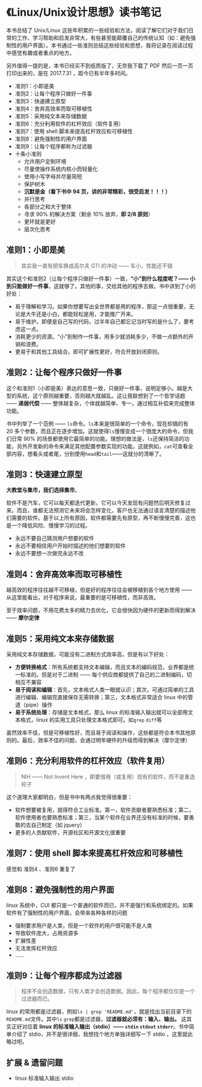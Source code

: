 # 《Linux/Unix设计思想》读书笔记

本书总结了 Unix/Linux 这些年积累的一些经验和方法，阅读了解它们对于我们日常的工作、学习帮助和启发非常大，有些甚至能颠覆自己的传统认知（如：避免强制性的用户界面）。本书通过一些准则总结这些经验和思想，我将记录在阅读过程中感觉有趣或者重点的地方。

另外值得一提的是，本书已经买不到纸质版了，无奈我下载了 PDF 然后一页一页打印出来的，是在 2017.7.31 ，距今已有半年多时间。

- 准则1：小即是美
- 准则2：让每个程序只做好一件事
- 准则3：快速建立原型
- 准则4：舍弃高效率而取可移植性
- 准则5：采用纯文本来存储数据
- 准则6：充分利用软件的杠杆效应（软件复用）
- 准则7：使用 shell 脚本来提高杠杆效应和可移植性
- 准则8：避免强制性的用户界面
- 准则9：让每个程序都称为过滤器
- 十条小准则
    - 允许用户定制环境
    - 尽量使操作系统内核小而轻量化
    - 使用小写字母并尽量简短
    - 保护树木
    - **沉默是金（看下书中 94 页，讲的非常精彩，很受启发！！！）**
    - 并行思考
    - 各部分之和大于整体
    - 寻求 90% 的解决方案（剩余 10% 放弃，**即 2/8 原则**）
    - 更坏就是更好
    - 层次化思考

## 准则1：小即是美

> 其实我一直有把车换成高尔夫 GTI 的冲动 —— 车小，性能还不错

其实这个和准则2（让每个程序只做好一件事）一致，**“小”到什么程度呢？—— 小到只能做好一件事**，这就够了。其他的事，交给其他的程序去做。书中讲到了小的好处：

- 易于理解和学习。如果你想要写出全世界都是用的程序，那这一点很重要，无论是大牛还是小白，都能轻松是用，才能推广开来。
- 易于维护。即便是自己写的代码，过半年自己都忘记当时写的是什么了，要考虑这一点。
- 消耗更少的资源。“小”到制作一件事，用多少就消耗多少，不做一点额外的开销和浪费。
- 更易于和其他工具结合。即可扩展性更好，符合开放封闭原则。

## 准则2：让每个程序只做好一件事

这个和准则1（小即是美）表达的意思一致，只做好一件事，说明足够小。越是大型的系统，这个原则越重要，否则越大就越乱。这让我联想到了一个哲学话题 —— **递弱代偿** —— 整体越复杂，个体就越简单、专一，通过相互补偿来完成整体功能。

书中列举了一个范例 —— `ls`命令。`ls`本来是很简单的一个命令，现在却搞的有 20 多个参数，而且正在逐步增加。这就使得`ls`慢慢变成一个很庞大的命令，但我们日常 90% 的场景都使用它最简单的功能。理想的做法是，`ls`还保持简洁的功能，另外开发新的命令来满足其他配置参数实现的功能。这就例如，`cat`可查看全部内容，想看头或者尾，分别使用`head`和`tail`——这就分的清晰了。

## 准则3：快速建立原型

**大教堂与集市，我们选择集市**。

软件不是汽车，它可以每天都迭代更新，它可以今天发现有问题然后明天修复过来。而且，谁都无法预测它未来将会怎样变化，客户也无法通过语言清楚的描述他们需要的软件。基于以上所有原因，软件都需要先有原型，再不断慢慢完善，这也是一个降低风险、慢慢学习的过程。

- 永远不要自己猜测用户想要的软件
- 永远不要相信用户开始时描述的他们想要的软件
- 永远不要想一次做完永远不改

## 准则4：舍弃高效率而取可移植性

越高效的程序往往越不可移植，但是好的程序往往会被移植到各个地方使用 —— 从这里能看出，对于程序来说，最重要的是可移植性，而非高效。

至于效率问题，不用花费太多的精力去优化，它会很快因为硬件的更新而得到解决 —— **摩尔定律**

## 准则5：采用纯文本来存储数据

采用纯文本存储数据，可能没有二进制方式效率高，但是有以下好处：

- **方便转换格式**：所有系统都支持文本编辑，而且文本的编码规范，业界都是统一标准的。但是对于二进制 —— 每个供应商都提供了自己的二进制编码，切相互不兼容
- **易于阅读和编辑**：首先，文本格式人类一眼就认识；其次，可通过简单的工具进行编辑、编辑完直接保存无需转换；第三，文本格式非常适合 linux 中的管道（pipe）操作
- **易于系统处理**：存储是文本格式，那么 linux 的标准输入输出就可以全部用文本格式，linux 的实用工具只处理文本格式即可。如`grep` `diff`等

虽然效率不佳，但是可移植性好，而且易于阅读和操作，这些都是符合本书其他原则的。最后，效率不佳的问题，会通过明年硬件的升级而得到解决（摩尔定律）

## 准则6：充分利用软件的杠杆效应（软件复用）

> NIH —— Not Invent Here ，即要借用（或复用）现有的软件，而不是重造轮子

这个道理大家都明白，但是书中有两点我觉得很重要：

- 软件想要被复用，就得符合工业标准。第一，软件贡献者要熟悉标准；第二，软件使用者也要熟悉标准；第三，当某个软件在业界还没有标准的时候，要勇敢的去自己制定（如 jquery）
- 更多的人贡献软件，开源社区和开源文化很重要


## 准则7：使用 shell 脚本来提高杠杆效应和可移植性

感觉和 准则4 、准则6 重复了

## 准则8：避免强制性的用户界面

linux 系统中，CUI 都只是一个普通的软件而已，并不是强行和系统绑定的。如果软件有了强制性的用户界面，会带来各种各样的问题

- 强制要求用户是人类，但是一个软件的用户很可能不是人类
- 导致软件庞大，占用资源多
- 扩展性差
- 无法发挥杠杆效应
- ……

## 准则9：让每个程序都成为过滤器

> 程序不会创造数据，只有人类才会创造数据。因此，每个程序都仅仅是一个过滤器而已。

linux 的常用都是过滤器，例如`ls | grep 'README.md'`，就是找出当前目录下的`README.md`文件。其中`ls` `grep`都是过滤器，**过滤器就必须有：输入、输出。** 这其实正好对应着 **linux 的标准输入输出（stdio）—— `stdin` `stdout` `stderr`**。书中简单介绍了 stdio，并不是很详细，我想找个地方单独详细写一下 stdio ，这里就此略过吧。

## 扩展 & 遗留问题

- linux 标准输入输出 stdio